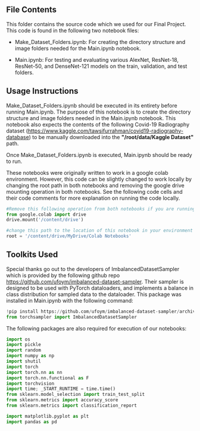 
## File Contents
This folder contains the source code which we used for our Final Project. This code is found in the following two notebook files:
- Make_Dataset_Folders.ipynb: For creating the directory structure and image folders needed for the Main.ipynb notebook.

- Main.ipynb: For testing and evaluating various AlexNet, ResNet-18, ResNet-50, and DenseNet-121 models on the train, validation, and test folders.


## Usage Instructions

Make_Dataset_Folders.ipynb should be executed in its entirety before running Main.ipynb. The purpose of this notebook is to create the directory structure and image folders needed in the Main.ipynb notebook. This notebook also expects the contents of the following Covid-19 Radiography dataset (https://www.kaggle.com/tawsifurrahman/covid19-radiography-database) to be manually downloaded into the **"/root/data/Kaggle Dataset"** path.

Once Make_Dataset_Folders.ipynb is executed, Main.ipynb should be ready to run. 

These notebooks were originally written to work in a google colab environment. However, this code can be slightly changed to work locally by changing the root path in both notebooks and removing the google drive mounting operation in both notebooks. See the following code cells and their code comments for more explanation on running the code locally.

```python
#Remove this following operation from both notebooks if you are running them locally. This operation only appears one time each in the setup for both notebook files.
from google.colab import drive
drive.mount('/content/drive')
```
```python
#change this path to the location of this notebook in your environment
root = '/content/drive/MyDrive/Colab Notebooks'
```

## Toolkits Used

Special thanks go out to the developers of ImbalancedDatasetSampler which is provided by the following github repo https://github.com/ufoym/imbalanced-dataset-sampler. 
Their sampler is designed to be used with PyTorch dataloaders, and implements a balance in class distribution for sampled data to the dataloader. This package was installed in Main.ipynb with the following command:

```python 
!pip install https://github.com/ufoym/imbalanced-dataset-sampler/archive/master.zip
from torchsampler import ImbalancedDatasetSampler
```

The following packages are also required for execution of our notebooks:

```python
import os
import pickle  
import random
import numpy as np
import shutil
import torch
import torch.nn as nn
import torch.nn.functional as F
import torchvision
import time; _START_RUNTIME = time.time()
from sklearn.model_selection import train_test_split
from sklearn.metrics import accuracy_score
from sklearn.metrics import classification_report

import matplotlib.pyplot as plt
import pandas as pd
```
